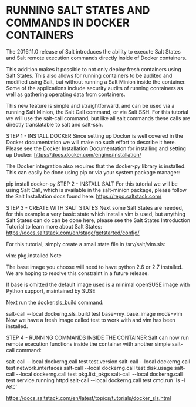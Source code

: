 # RUNNING SALT STATES AND COMMANDS IN DOCKER CONTAINERS
The 2016.11.0 release of Salt introduces the ability to execute Salt States and Salt remote execution commands directly inside of Docker containers.

This addition makes it possible to not only deploy fresh containers using Salt States. This also allows for running containers to be audited and modified using Salt, but without running a Salt Minion inside the container. Some of the applications include security audits of running containers as well as gathering operating data from containers.

This new feature is simple and straightforward, and can be used via a running Salt Minion, the Salt Call command, or via Salt SSH. For this tutorial we will use the salt-call command, but like all salt commands these calls are directly translatable to salt and salt-ssh.

STEP 1 - INSTALL DOCKER
Since setting up Docker is well covered in the Docker documentation we will make no such effort to describe it here. Please see the Docker Installation Documentation for installing and setting up Docker: https://docs.docker.com/engine/installation/

The Docker integration also requires that the docker-py library is installed. This can easily be done using pip or via your system package manager:

pip install docker-py
STEP 2 - INSTALL SALT
For this tutorial we will be using Salt Call, which is available in the salt-minion package, please follow the Salt Installation docs found here: https://repo.saltstack.com/

STEP 3 - CREATE WITH SALT STATES
Next some Salt States are needed, for this example a very basic state which installs vim is used, but anything Salt States can do can be done here, please see the Salt States Introduction Tutorial to learn more about Salt States: https://docs.saltstack.com/en/stage/getstarted/config/

For this tutorial, simply create a small state file in /srv/salt/vim.sls:

vim:
  pkg.installed
Note

The base image you choose will need to have python 2.6 or 2.7 installed. We are hoping to resolve this constraint in a future release.

If base is omitted the default image used is a minimal openSUSE image with Python support, maintained by SUSE

Next run the docker.sls_build command:

salt-call --local dockerng.sls_build test base=my_base_image mods=vim
Now we have a fresh image called test to work with and vim has been installed.

STEP 4 - RUNNING COMMANDS INSIDE THE CONTAINER
Salt can now run remote execution functions inside the container with another simple salt-call command:

salt-call --local dockerng.call test test.version
salt-call --local dockerng.call test network.interfaces
salt-call --local dockerng.call test disk.usage
salt-call --local dockerng.call test pkg.list_pkgs
salt-call --local dockerng.call test service.running httpd
salt-call --local dockerng.call test cmd.run 'ls -l /etc'

https://docs.saltstack.com/en/latest/topics/tutorials/docker_sls.html
